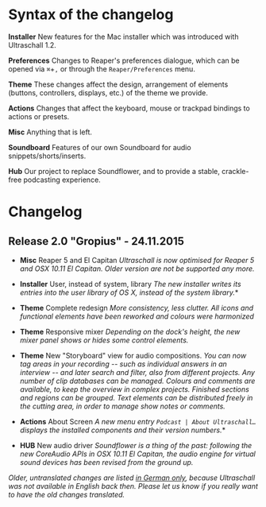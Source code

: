 # Syntax of the changelog

**Installer**
New features for the Mac installer which was introduced with Ultraschall 1.2.

**Preferences**
Changes to Reaper's preferences dialogue, which can be opened via `⌘`+`,` or through the `Reaper/Preferences` menu.

**Theme**
These changes affect the design, arrangement of elements (buttons, controllers, displays, etc.) of the theme we provide.

**Actions**
Changes that affect the keyboard, mouse or trackpad bindings to actions or presets.

**Misc**
Anything that is left.

**Soundboard**
Features of our own Soundboard for audio snippets/shorts/inserts.

**Hub**
Our project to replace Soundflower, and to provide a stable, crackle-free podcasting experience.


# Changelog

## Release 2.0 "Gropius" - 24.11.2015

* **Misc** Reaper 5 and El Capitan *Ultraschall is now optimised for Reaper 5 and OSX 10.11 El Capitan. Older version are not be supported any more.*

* **Installer** User, instead of system, library *The new installer writes its entries into the user library of OS X, instead of the system library.**

* **Theme** Complete redesign *More consistency, less clutter. All icons and functional elements have been reworked and colours were harmonized*

* **Theme** Responsive mixer *Depending on the dock's height, the new mixer panel shows or hides some control elements.*

* **Theme** New "Storyboard" view for audio compositions. *You can now tag areas in your recording -- such as individual answers in an interview -- and later search and filter, also from different projects. Any number of clip databases can be managed. Colours and comments are available, to keep the overview in complex projects. Finished sections and regions can be grouped. Text elements can be distributed freely in the cutting area, in order to manage show notes or comments.*

* **Actions** About Screen *A new menu entry `Podcast | About Ultraschall…` displays the installed components and their version numbers.**

* **HUB** New audio driver *Soundflower is a thing of the past: following the new CoreAudio APIs in OSX 10.11 El Capitan, the audio engine for virtual sound devices has been revised from the ground up.*

*Older, untranslated changes are listed [in German only](CHANGELOG-DE.md), because Ultraschall was not available in English back then. Please let us know if you really want to have the old changes translated.*
